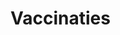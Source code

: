 # Vaccinaties
<div class="flourish-embed flourish-chart" data-src="visualisation/4933566"><script src="https://public.flourish.studio/resources/embed.js"></script></div>
